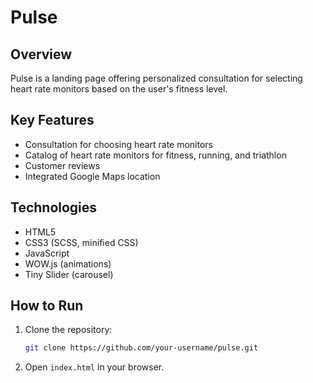 # Pulse


## Overview
Pulse is a landing page offering personalized consultation for selecting heart rate monitors based on the user's fitness level.

## Key Features
- Consultation for choosing heart rate monitors
- Catalog of heart rate monitors for fitness, running, and triathlon
- Customer reviews
- Integrated Google Maps location

## Technologies
- HTML5
- CSS3 (SCSS, minified CSS)
- JavaScript
- WOW.js (animations)
- Tiny Slider (carousel)

## How to Run
1. Clone the repository:
   ```sh
   git clone https://github.com/your-username/pulse.git
   ```
2. Open `index.html` in your browser.



